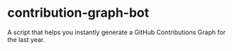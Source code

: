 # contribution-graph-bot
A script that helps you instantly generate a GitHub Contributions Graph for the last year.
